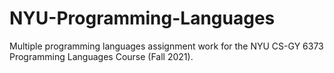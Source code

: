 # NYU-Programming-Languages
Multiple programming languages assignment work for the NYU CS-GY 6373 Programming Languages Course (Fall 2021).
